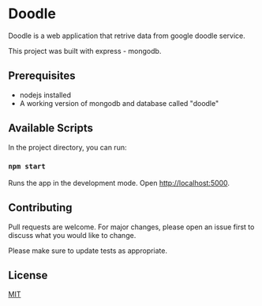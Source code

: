 # Doodle

Doodle is a web application that retrive data from google doodle service.

This project was built with express - mongodb.

## Prerequisites

- nodejs installed
- A working version of mongodb and database called "doodle"

## Available Scripts

In the project directory, you can run:

### `npm start`

Runs the app in the development mode.
Open [http://localhost:5000](http://localhost:5000).

## Contributing

Pull requests are welcome. For major changes, please open an issue first to discuss what you would like to change.

Please make sure to update tests as appropriate.

## License

[MIT](https://choosealicense.com/licenses/mit/)
